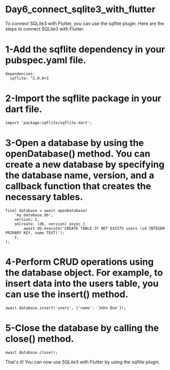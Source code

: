# Day6_connect_sqlite3_with_flutter








To connect SQLite3 with Flutter, you can use the sqflite plugin. Here are the steps to connect SQLite3 with Flutter:


# 1-Add the sqflite dependency in your pubspec.yaml file.

```
dependencies:
  sqflite: ^2.0.0+3
```


# 2-Import the sqflite package in your dart file.


```
import 'package:sqflite/sqflite.dart';
```


# 3-Open a database by using the openDatabase() method. You can create a new database by specifying the database name, version, and a callback function that creates the necessary tables.


```
final database = await openDatabase(
    'my_database.db',
    version: 1,
    onCreate: (db, version) async {
        await db.execute('CREATE TABLE IF NOT EXISTS users (id INTEGER PRIMARY KEY, name TEXT)');
    },
);
```


# 4-Perform CRUD operations using the database object. For example, to insert data into the users table, you can use the insert() method.


```
await database.insert('users', {'name': 'John Doe'});
```

# 5-Close the database by calling the close() method.

```
await database.close();
```

That's it! You can now use SQLite3 with Flutter by using the sqflite plugin.

